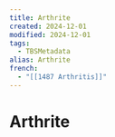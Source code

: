 ```yaml
---
title: Arthrite
created: 2024-12-01
modified: 2024-12-01
tags:
  - TBSMetadata
alias: Arthrite
french:
  - "[[1487 Arthritis]]"
---
```

# Arthrite

